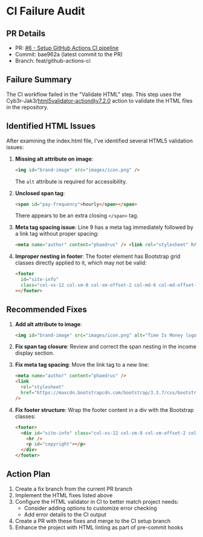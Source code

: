# CI Failure Audit

## PR Details

- PR: [#6 - Setup GitHub Actions CI pipeline](https://github.com/phrazzld/timeismoneycc/pull/6)
- Commit: bae962a (latest commit to the PR)
- Branch: feat/github-actions-ci

## Failure Summary

The CI workflow failed in the "Validate HTML" step. This step uses the Cyb3r-Jak3/html5validator-action@v7.2.0 action to validate the HTML files in the repository.

## Identified HTML Issues

After examining the index.html file, I've identified several HTML5 validation issues:

1. **Missing alt attribute on image**:

   ```html
   <img id="brand-image" src="images/icon.png" />
   ```

   The `alt` attribute is required for accessibility.

2. **Unclosed span tag**:

   ```html
   <span id="pay-frequency">hourly</span></span>
   ```

   There appears to be an extra closing `</span>` tag.

3. **Meta tag spacing issue**:
   Line 9 has a meta tag immediately followed by a link tag without proper spacing:

   ```html
   <meta name="author" content="phaedrus" /> <link rel="stylesheet" href="..." />
   ```

4. **Improper nesting in footer**:
   The footer element has Bootstrap grid classes directly applied to it, which may not be valid:
   ```html
   <footer
     id="site-info"
     class="col-xs-12 col-sm-8 col-sm-offset-2 col-md-6 col-md-offset-3"
   ></footer>
   ```

## Recommended Fixes

1. **Add alt attribute to image**:

   ```html
   <img id="brand-image" src="images/icon.png" alt="Time Is Money logo" />
   ```

2. **Fix span tag closure**:
   Review and correct the span nesting in the income display section.

3. **Fix meta tag spacing**:
   Move the link tag to a new line:

   ```html
   <meta name="author" content="phaedrus" />
   <link
     rel="stylesheet"
     href="https://maxcdn.bootstrapcdn.com/bootstrap/3.3.7/css/bootstrap.min.css"
   />
   ```

4. **Fix footer structure**:
   Wrap the footer content in a div with the Bootstrap classes:
   ```html
   <footer>
     <div id="site-info" class="col-xs-12 col-sm-8 col-sm-offset-2 col-md-6 col-md-offset-3">
       <hr />
       <p id="copyright"></p>
     </div>
   </footer>
   ```

## Action Plan

1. Create a fix branch from the current PR branch
2. Implement the HTML fixes listed above
3. Configure the HTML validator in CI to better match project needs:
   - Consider adding options to customize error checking
   - Add error details to the CI output
4. Create a PR with these fixes and merge to the CI setup branch
5. Enhance the project with HTML linting as part of pre-commit hooks
